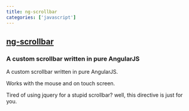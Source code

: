 ```yaml
---
title: ng-scrollbar
categories: ['javascript']
---
```

## [ng-scrollbar](https://github.com/asafdav/ng-scrollbar)

### A custom scrollbar written in pure AngularJS 

A custom scrollbar written in pure AngularJS.

Works with the mouse and on touch screen.

Tired of using jquery for a stupid scrollbar? well, this directive is just for you. 

